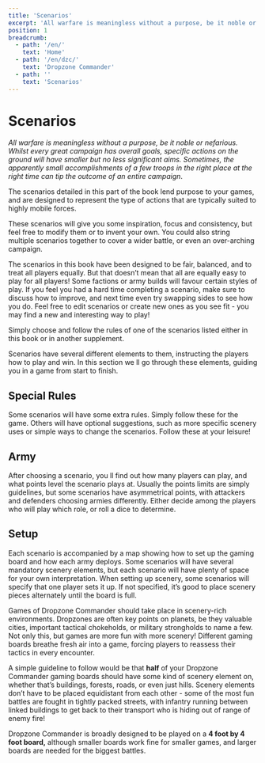 ```yaml
---
title: 'Scenarios'
excerpt: 'All warfare is meaningless without a purpose, be it noble or nefarious.'
position: 1
breadcrumb:
  - path: '/en/'
    text: 'Home'
  - path: '/en/dzc/'
    text: 'Dropzone Commander'
  - path: ''
    text: 'Scenarios'
---
```


# Scenarios

_All warfare is meaningless without a purpose, be it noble or nefarious. Whilst every great campaign has overall goals, specific actions on the ground will have smaller but no less significant aims. Sometimes, the apparently small accomplishments of a few troops in the right place at the right time can tip the outcome of an entire campaign_.

The scenarios detailed in this part of the book lend purpose to your games, and are designed to represent the type of actions that are typically suited to highly mobile forces.

These scenarios will give you some inspiration, focus and consistency, but feel free to modify them or to invent your own. You could also string multiple scenarios together to cover a wider battle, or even an over-arching campaign.

The scenarios in this book have been designed to be fair, balanced, and to treat all players equally. But that doesn’t mean that all are equally easy to play for all players! Some factions or army builds will favour certain styles of play. If you feel you had a hard time completing a scenario, make sure to discuss how to improve, and next time even try swapping sides to see how you do. Feel free to edit scenarios or create new ones as you see fit - you may find a new and interesting way to play!

Simply choose and follow the rules of one of the scenarios listed either in this book or in another supplement.

Scenarios have several different elements to them, instructing the players how to play and win. In this section we ll go through these elements, guiding you in a game from start to finish.

## Special Rules

Some scenarios will have some extra rules. Simply follow these for the game. Others will have optional suggestions, such as more specific scenery uses or simple ways to change the scenarios. Follow these at your leisure!

## Army

After choosing a scenario, you ll find out how many players can play, and what points level the scenario plays at. Usually the points limits are simply guidelines, but some scenarios have asymmetrical points, with attackers and defenders choosing armies differently. Either decide among the players who will play which role, or roll a dice to determine.

## Setup

Each scenario is accompanied by a map showing how to set up the gaming board and how each army deploys. Some scenarios will have several mandatory scenery elements, but each scenario will have plenty of space for your own interpretation. When setting up scenery, some scenarios will specify that one player sets it up. If not specified, it’s good to place scenery pieces alternately until the board is full.

Games of Dropzone Commander should take place in scenery-rich environments. Dropzones are often key points on planets, be they valuable cities, important tactical chokeholds, or military strongholds to name a few. Not only this, but games are more fun with more scenery! Different gaming boards breathe fresh air into a game, forcing players to reassess their tactics in every encounter.

A simple guideline to follow would be that **half** of your Dropzone Commander gaming boards should have some kind of scenery element on, whether that’s buildings, forests, roads, or even just hills. Scenery elements don’t have to be placed equidistant from each other - some of the most fun battles are fought in tightly packed streets, with infantry running between linked buildings to get back to their transport who is hiding out of range of enemy fire!

Dropzone Commander is broadly designed to be played on a **4 foot by 4 foot board,** although smaller boards work fine for smaller games, and larger boards are needed for the biggest battles.
